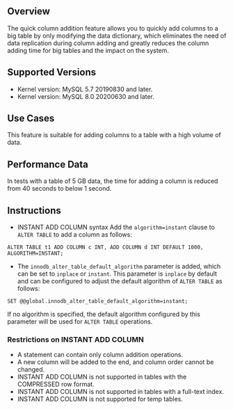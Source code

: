 
## Overview
The quick column addition feature allows you to quickly add columns to a big table by only modifying the data dictionary, which eliminates the need of data replication during column adding and greatly reduces the column adding time for big tables and the impact on the system.

## Supported Versions
- Kernel version: MySQL 5.7 20190830 and later.
- Kernel version: MySQL 8.0 20200630 and later.

## Use Cases
This feature is suitable for adding columns to a table with a high volume of data.

## Performance Data
In tests with a table of 5 GB data, the time for adding a column is reduced from 40 seconds to below 1 second.

## Instructions
- INSTANT ADD COLUMN syntax
Add the `algorithm=instant` clause to `ALTER TABLE` to add a column as follows:
```
ALTER TABLE t1 ADD COLUMN c INT, ADD COLUMN d INT DEFAULT 1000, ALGORITHM=INSTANT;
```

- The `innodb_alter_table_default_algorithm` parameter is added, which can be set to `inplace` or `instant`.
This parameter is `inplace` by default and can be configured to adjust the default algorithm of `ALTER TABLE` as follows:
```
SET @@global.innodb_alter_table_default_algorithm=instant;
```
If no algorithm is specified, the default algorithm configured by this parameter will be used for `ALTER TABLE` operations.

### Restrictions on INSTANT ADD COLUMN
- A statement can contain only column addition operations.
- A new column will be added to the end, and column order cannot be changed.
- INSTANT ADD COLUMN is not supported in tables with the COMPRESSED row format.
- INSTANT ADD COLUMN is not supported in tables with a full-text index.
- INSTANT ADD COLUMN is not supported for temp tables.
